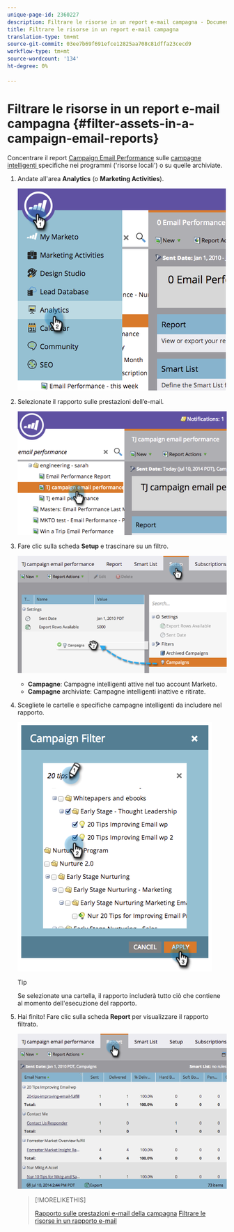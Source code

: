 ```yaml
---
unique-page-id: 2360227
description: Filtrare le risorse in un report e-mail campagna - Documenti Marketo - Documentazione prodotto
title: Filtrare le risorse in un report e-mail campagna
translation-type: tm+mt
source-git-commit: 03ee7b69f691efce12825aa708c81dffa23cecd9
workflow-type: tm+mt
source-wordcount: '134'
ht-degree: 0%

---
```



# Filtrare le risorse in un report e-mail campagna {#filter-assets-in-a-campaign-email-reports}

Concentrare il report [Campaign Email Performance](/help/marketo/product-docs/reporting/basic-reporting/report-types/campaign-email-performance-report.md) sulle [campagne intelligenti ](/help/marketo/product-docs/core-marketo-concepts/smart-campaigns/creating-a-smart-campaign/understanding-batch-and-trigger-smart-campaigns.md) specifiche nei programmi (&#39;risorse locali&#39;) o su quelle archiviate.

1. Andate all&#39;area **Analytics** (o **Marketing Activities**).

   ![](assets/image2014-9-16-15-3a57-3a27.png)

1. Selezionate il rapporto sulle prestazioni dell’e-mail.

   ![](assets/image2014-9-16-15-3a57-3a31.png)

1. Fare clic sulla scheda **Setup** e trascinare su un filtro.

   ![](assets/image2014-9-16-15-3a57-3a35.png)

   * **Campagne**: Campagne intelligenti attive nel tuo account Marketo.
   * **Campagne** archiviate: Campagne intelligenti inattive e ritirate.

1. Scegliete le cartelle e specifiche campagne intelligenti da includere nel rapporto.

   ![](assets/image2014-9-16-15-3a57-3a38.png)

   >[!TIP]
   >
   >Se selezionate una cartella, il rapporto includerà tutto ciò che contiene al momento dell&#39;esecuzione del rapporto.

1. Hai finito! Fare clic sulla scheda **Report** per visualizzare il rapporto filtrato.

   ![](assets/image2014-9-16-15-3a58-3a10.png)

   >[!MORELIKETHIS]
   >
   >[Rapporto sulle prestazioni e-mail della campagna](/help/marketo/product-docs/reporting/basic-reporting/report-types/campaign-email-performance-report.md)
   >[Filtrare le risorse in un rapporto e-mail](/help/marketo/product-docs/reporting/basic-reporting/report-activity/filter-assets-in-an-email-report.md)
